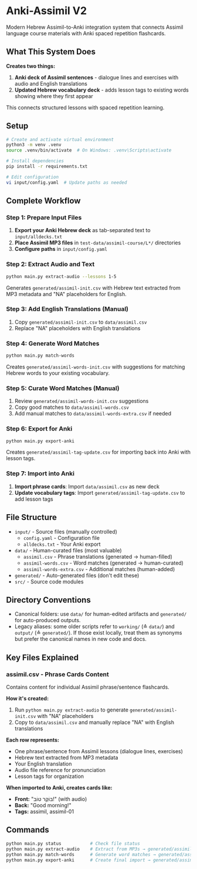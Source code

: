 # Anki-Assimil V2

Modern Hebrew Assimil-to-Anki integration system that connects Assimil language course materials with Anki spaced repetition flashcards.

## What This System Does

**Creates two things:**
1. **Anki deck of Assimil sentences** - dialogue lines and exercises with audio and English translations
2. **Updated Hebrew vocabulary deck** - adds lesson tags to existing words showing where they first appear

This connects structured lessons with spaced repetition learning.

## Setup

```bash
# Create and activate virtual environment
python3 -m venv .venv
source .venv/bin/activate  # On Windows: .venv\Scripts\activate

# Install dependencies
pip install -r requirements.txt

# Edit configuration
vi input/config.yaml  # Update paths as needed
```

## Complete Workflow

### Step 1: Prepare Input Files

1. **Export your Anki Hebrew deck** as tab-separated text to `input/alldecks.txt`
2. **Place Assimil MP3 files** in `test-data/assimil-course/L*/` directories
3. **Configure paths** in `input/config.yaml`

### Step 2: Extract Audio and Text

```bash
python main.py extract-audio --lessons 1-5
```

Generates `generated/assimil-init.csv` with Hebrew text extracted from MP3 metadata and "NA" placeholders for English.

### Step 3: Add English Translations (Manual)

1. Copy `generated/assimil-init.csv` to `data/assimil.csv`
2. Replace "NA" placeholders with English translations

### Step 4: Generate Word Matches

```bash
python main.py match-words
```

Creates `generated/assimil-words-init.csv` with suggestions for matching Hebrew words to your existing vocabulary.

### Step 5: Curate Word Matches (Manual)

1. Review `generated/assimil-words-init.csv` suggestions  
2. Copy good matches to `data/assimil-words.csv`
3. Add manual matches to `data/assimil-words-extra.csv` if needed

### Step 6: Export for Anki

```bash
python main.py export-anki
```

Creates `generated/assimil-tag-update.csv` for importing back into Anki with lesson tags.

### Step 7: Import into Anki

1. **Import phrase cards**: Import `data/assimil.csv` as new deck
2. **Update vocabulary tags**: Import `generated/assimil-tag-update.csv` to add lesson tags

## File Structure

- `input/` - Source files (manually controlled)
  - `config.yaml` - Configuration file
  - `alldecks.txt` - Your Anki export
- `data/` - Human-curated files (most valuable)
  - `assimil.csv` - Phrase translations (generated → human-filled)
  - `assimil-words.csv` - Word matches (generated → human-curated)  
  - `assimil-words-extra.csv` - Additional matches (human-added)
- `generated/` - Auto-generated files (don't edit these)
- `src/` - Source code modules

## Directory Conventions

- Canonical folders: use `data/` for human-edited artifacts and `generated/` for auto-produced outputs.
- Legacy aliases: some older scripts refer to `working/` (≙ `data/`) and `output/` (≙ `generated/`). If those exist locally, treat them as synonyms but prefer the canonical names in new code and docs.

## Key Files Explained

### assimil.csv - Phrase Cards Content
Contains content for individual Assimil phrase/sentence flashcards.

**How it's created:**
1. Run `python main.py extract-audio` to generate `generated/assimil-init.csv` with "NA" placeholders
2. Copy to `data/assimil.csv` and manually replace "NA" with English translations

**Each row represents:**
- One phrase/sentence from Assimil lessons (dialogue lines, exercises)
- Hebrew text extracted from MP3 metadata  
- Your English translation
- Audio file reference for pronunciation
- Lesson tags for organization

**When imported to Anki, creates cards like:**
- **Front:** "בּוֹקֶר טוֹב!" (with audio)
- **Back:** "Good morning!"
- **Tags:** assimil, assimil-01

## Commands

```bash
python main.py status           # Check file status
python main.py extract-audio    # Extract from MP3s → generated/assimil-init.csv  
python main.py match-words      # Generate word matches → generated/assimil-words-init.csv
python main.py export-anki      # Create final import → generated/assimil-tag-update.csv
```
